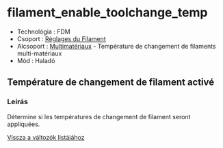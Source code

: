 # filament\_enable\_toolchange\_temp

* Technológia : FDM
* Csoport : [Réglages du Filament](../filament_settings/filament_settings.md)
* Alcsoport : [Multimatériaux](../filament_settings/filament_settings.md#multimatériaux) - Température de changement de filaments multi-matériaux
* Mód : Haladó

## Température de changement de filament activé

### Leírás

Détermine si les températures de changement de filament seront appliquées.

[Vissza a változók listájához](variable_list.md)

